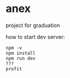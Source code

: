 # anex
 project for graduation

how to start dev server:
```
npm -v 
npm install 
npm run dev
???
profit
```